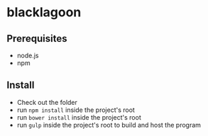 # blacklagoon

## Prerequisites

  - node.js
  - npm

## Install

  - Check out the folder
  - run `npm install` inside the project's root
  - run `bower install` inside the project's root
  - run `gulp` inside the project's root to build and host the program
